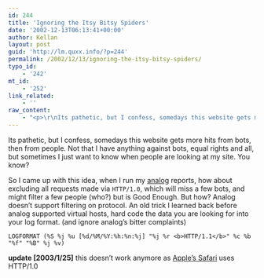 ```yaml
---
id: 244
title: 'Ignoring the Itsy Bitsy Spiders'
date: '2002-12-13T06:13:41+00:00'
author: Kellan
layout: post
guid: 'http://lm.quxx.info/?p=244'
permalink: /2002/12/13/ignoring-the-itsy-bitsy-spiders/
typo_id:
    - '242'
mt_id:
    - '252'
link_related:
    - ''
raw_content:
    - "<p>\r\nIts pathetic, but I confess, somedays this website gets more hits from bots, then from people.  Not that I have anything against bots, equal rights and all, but sometimes I just want to know when people are looking at my site.  You know?\r\n</p>\r\n<p>\r\nSo I came up with this idea, when I run my <a href=\\\"http://www.analog.cx\\\">analog</a> reports, how about excluding all requests made via <code>HTTP/1.0</code>, which will miss a few bots, and might filter a few people (who?) but is Good Enough.  But how?  Analog doesn\\'t support filtering on protocol.  An old trick I learned back before analog supported virtual hosts, hard code the data you are looking for into your log format. (and ignore analog\\'s bitter complaints)\r\n</p>\r\n<p>\r\n<p>\r\n<code>LOGFORMAT (%S %j %u [%d/%M/%Y:%h:%n:%j] \\\"%j %r <b>HTTP/1.1</b>\\\" %c %b \\\"%f\\\" \\\"%B\\\" %j %v)</code>\r\n</p>\r\n<p>\r\n<b>update [2003/1/25]</b> this doesn\\'t work anymore as <a href=\\\"http://www.apple.com/safari\\\">Apple\\'s Safari</a> uses HTTP/1.0\r\n</p>"
---
```


Its pathetic, but I confess, somedays this website gets more hits from bots, then from people. Not that I have anything against bots, equal rights and all, but sometimes I just want to know when people are looking at my site. You know?

So I came up with this idea, when I run my [analog](http://www.analog.cx) reports, how about excluding all requests made via `HTTP/1.0`, which will miss a few bots, and might filter a few people (who?) but is Good Enough. But how? Analog doesn’t support filtering on protocol. An old trick I learned back before analog supported virtual hosts, hard code the data you are looking for into your log format. (and ignore analog’s bitter complaints)

`LOGFORMAT (%S %j %u [%d/%M/%Y:%h:%n:%j] "%j %r <b>HTTP/1.1</b>" %c %b "%f" "%B" %j %v)`

**update \[2003/1/25\]** this doesn’t work anymore as [Apple’s Safari](http://www.apple.com/safari) uses HTTP/1.0